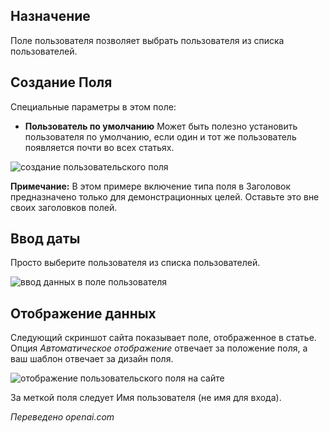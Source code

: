 <!-- Filename: J3.x:Adding_custom_fields/User_Field / Display title: Поле пользователя -->

## Назначение

Поле пользователя позволяет выбрать пользователя из списка пользователей.

## Создание Поля

Специальные параметры в этом поле:

- **Пользователь по умолчанию** Может быть полезно установить пользователя по умолчанию, если один и тот же пользователь
появляется почти во всех статьях.

![создание пользовательского поля](../../../en/images/fields/fields-user-edit.png)

**Примечание:** В этом примере включение типа поля в Заголовок предназначено
только для демонстрационных целей. Оставьте это вне своих заголовков полей.

## Ввод даты

Просто выберите пользователя из списка пользователей.

![ввод данных в поле пользователя](../../../en/images/fields/fields-user-data-entry.png)


## Отображение данных

Следующий скриншот сайта показывает поле, отображенное в статье. Опция *Автоматическое отображение* отвечает за положение поля, а ваш шаблон отвечает за дизайн поля.

![отображение пользовательского поля на сайте](../../../en/images/fields/fields-user-site.png)

За меткой поля следует Имя пользователя (не имя для входа).

*Переведено openai.com*

